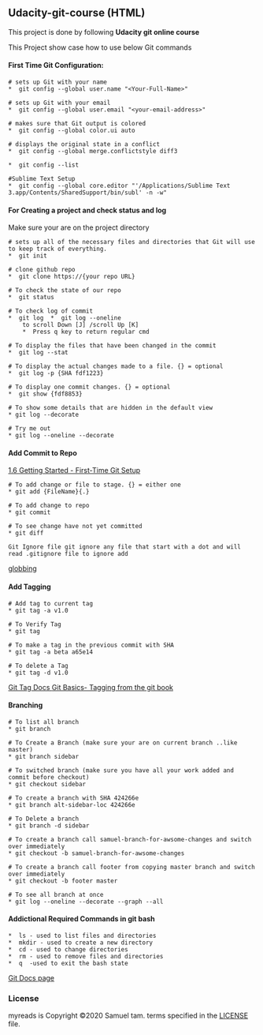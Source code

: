 ## Udacity-git-course (HTML)

This project is done by following **Udacity git online course**

This Project show case how to use below Git commands

#### First Time Git Configuration: ####

    # sets up Git with your name
    *  git config --global user.name "<Your-Full-Name>"

    # sets up Git with your email
    *  git config --global user.email "<your-email-address>"

    # makes sure that Git output is colored
    *  git config --global color.ui auto

    # displays the original state in a conflict
    *  git config --global merge.conflictstyle diff3

    *  git config --list

    #Sublime Text Setup
    *  git config --global core.editor "'/Applications/Sublime Text 3.app/Contents/SharedSupport/bin/subl' -n -w"

#### For Creating a project and check status and log  ####

Make sure your are on the project directory 

    # sets up all of the necessary files and directories that Git will use to keep track of everything. 
    *  git init
    
    # clone github repo 
    *  git clone https://{your repo URL}
    
    # To check the state of our repo
    *  git status
    
    # To check log of commit
    *  git log  *  git log --oneline
        to scroll Down [J] /scroll Up [K]
        *  Press q key to return regular cmd
    
    # To display the files that have been changed in the commit
    *  git log --stat
    
    # To display the actual changes made to a file. {} = optional
    *  git log -p {SHA fdf1223}
    
    # To display one commit changes. {} = optional
    *  git show {fdf8853}
    
    # To show some details that are hidden in the default view 
    * git log --decorate
    
    # Try me out 
    * git log --oneline --decorate
    
#### Add Commit to Repo  ####  

<a href="https://git-scm.com/book/en/v2/Getting-Started-First-Time-Git-Setup">1.6 Getting Started - First-Time Git Setup</a>

    # To add change or file to stage. {} = either one 
    * git add {FileName}{.}
    
    # To add change to repo
    * git commit
    
    # To see change have not yet committed 
    * git diff
 
`Git Ignore file
  git ignore any file that start with a dot and will read .gitignore file to ignore add` 
  
  <a href="https://en.wikipedia.org/wiki/Glob_(programming)">globbing</a>
  
#### Add Tagging ####

    # Add tag to current tag 
    * git tag -a v1.0
    
    # To Verify Tag 
    * git tag 
    
    # To make a tag in the previous commit with SHA
    * git tag -a beta a65e14
    
    # To delete a Tag
    * git tag -d v1.0
    
<a href="https://git-scm.com/docs/git-tag"> Git Tag Docs </a>
<a href="https://git-scm.com/book/en/v2/Git-Basics-Tagging"> Git Basics- Tagging from the git book </a>

#### Branching ####

    # To list all branch
    * git branch
    
    # To Create a Branch (make sure your are on current branch ..like master)
    * git branch sidebar
    
    # To switched branch (make sure you have all your work added and commit before checkout)
    * git checkout sidebar
    
    # To create a branch with SHA 424266e
    * git branch alt-sidebar-loc 424266e
    
    # To Delete a branch
    * git branch -d sidebar
    
    # To create a branch call samuel-branch-for-awsome-changes and switch over immediately
    * git checkout -b samuel-branch-for-awsome-changes
    
    # To create a branch call footer from copying master branch and switch over immediately
    * git checkout -b footer master
    
    # To see all branch at once 
    * git log --oneline --decorate --graph --all
    
#### Addictional Required Commands in git bash ####
    *  ls - used to list files and directories
    *  mkdir - used to create a new directory
    *  cd - used to change directories
    *  rm - used to remove files and directories
    *  q  -used to exit the bash state

<a href="https://git-scm.com/docs/git-diff"> Git Docs page </a>

### License
myreads is Copyright ©2020 Samuel tam. terms specified in the <a href="https://github.com/SamuelT12321/myreads/blob/master/LICENSE.txt">LICENSE</a> file.
